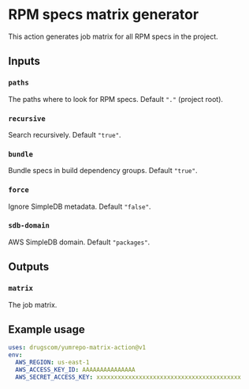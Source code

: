 # RPM specs matrix generator

This action generates job matrix for all RPM specs in the project.

## Inputs

### `paths`

The paths where to look for RPM specs. Default `"."` (project root).

### `recursive`

Search recursively. Default `"true"`.

### `bundle`

Bundle specs in build dependency groups. Default `"true"`.

### `force`

Ignore SimpleDB metadata. Default `"false"`.

### `sdb-domain`

AWS SimpleDB domain. Default `"packages"`.

## Outputs

### `matrix`

The job matrix.

## Example usage

```yaml
uses: drugscom/yumrepo-matrix-action@v1
env:
  AWS_REGION: us-east-1
  AWS_ACCESS_KEY_ID: AAAAAAAAAAAAAAA
  AWS_SECRET_ACCESS_KEY: xxxxxxxxxxxxxxxxxxxxxxxxxxxxxxxxxxxxxxxxx
```